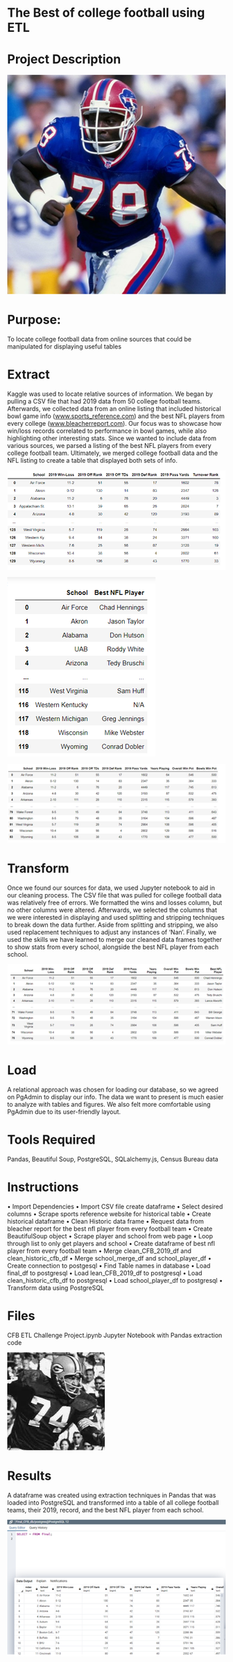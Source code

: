 # The Best of college football using ETL
# Project Description

![](images/Smith-Bruce-2.jpg)

# Purpose:
To locate college football data from online sources that could be manipulated for displaying useful tables 

# Extract

Kaggle was used to locate relative sources of information. We began by pulling a CSV file that had 2019 data from 50 college football teams. Afterwards, we collected data from an online listing that included historical bowl game info (www.sports_reference.com) and the best NFL players from every college (www.bleacherreport.com). Our focus was to showcase how win/loss records correlated to performance in bowl games, while also highlighting other interesting stats. Since we wanted to include data from various sources, we parsed a listing of the best NFL players from every college football team. Ultimately, we merged college football data and the NFL listing to create a table that displayed both sets of info.

![](images/Dataframe1.png)

![](images/Dataframe2.png)

![](images/Dataframe3.png)

# Transform

Once we found our sources for data, we used Jupyter notebook to aid in our cleaning process. The CSV file that was pulled for college football data was relatively free of errors. We formatted the wins and losses column, but no other columns were altered. Afterwards, we selected the columns that we were interested in displaying and used splitting and stripping techniques to break down the data further. Aside from splitting and stripping, we also used replacement techniques to adjust any instances of ‘Nan’. Finally, we used the skills we have learned to merge our cleaned data frames together to show stats from every school, alongside the best NFL player from each school. 

![](images/Dataframe%204.png)

# Load

A relational approach was chosen for loading our database, so we agreed on PgAdmin to display our info. The data we want to present is much easier to analyze with tables and figures. We also felt more comfortable using PgAdmin due to its user-friendly layout. 


# Tools Required

Pandas, Beautiful Soup, PostgreSQL, SQLalchemy.js, Census Bureau data

# Instructions

• Import Dependencies • Import CSV file create dataframe • Select desired columns • Scrape sports reference website for historical table • Create historical dataframe • Clean Historic data frame • Request data from bleacher report for the best nfl player from every football team • Create BeautifulSoup object • Scrape player and school from web page • Loop through list to only get players and school • Create dataframe of best nfl player from every football team • Merge clean_CFB_2019_df and clean_historic_cfb_df • Merge school_merge_df and school_player_df • Create connection to postgesql • Find Table names in database • Load final_df to postgresql
• Load lean_CFB_2019_df to postgresql • Load clean_historic_cfb_df to postgresql • Load school_player_df to postgresql • Transform data using PostgreSQL


# Files

CFB ETL Challenge Project.ipynb Jupyter Notebook with Pandas extraction code

![](images/Henry%20Jordan.jfif)

# Results

A dataframe was created using extraction techniques in Pandas that was loaded into PostgreSQL and transformed into a table of all college football teams, their 2019, record, and the best NFL player from each school.

![](images/postgresql%20final.png)
